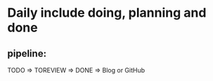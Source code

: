 # Daily include doing, planning and done
## pipeline:
TODO $\Longrightarrow$ TOREVIEW $\Longrightarrow$ DONE $\Longrightarrow$ Blog or GitHub